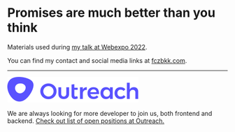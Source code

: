 # Promises are much better than you think

Materials used during [my talk at Webexpo 2022](https://www.webexpo.net/prague2022/talk/riki-fridrich).

You can find my contact and social media links at [fczbkk.com](https://fczbkk.com/).

---

<img src="assets/outreach-logo.svg" alt="Outreach">

We are always looking for more developer to join us, both frontend and backend. [Check out list of open positions at Outreach.](https://jobs.lever.co/outreach?lever-via=gZ64QX_n-N&location=Prague&department=Engineering)
